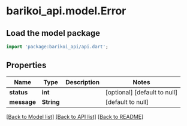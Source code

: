 # barikoi_api.model.Error

## Load the model package
```dart
import 'package:barikoi_api/api.dart';
```

## Properties
Name | Type | Description | Notes
------------ | ------------- | ------------- | -------------
**status** | **int** |  | [optional] [default to null]
**message** | **String** |  | [default to null]

[[Back to Model list]](../README.md#documentation-for-models) [[Back to API list]](../README.md#documentation-for-api-endpoints) [[Back to README]](../README.md)


